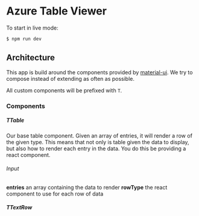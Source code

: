 # Azure Table Viewer

To start in live mode:

```bash
$ npm run dev
```

## Architecture
This app is build around the components provided by [material-ui](https://github.com/callemall/material-ui). We try to compose instead of extending as often as possible.

All custom components will be prefixed with `T`.

### Components
##### TTable
Our base table component. Given an array of entries, it will render a row of the given type. This means that not only is table given the data to display, but also how to render each entry in the data. You do this be providing a react component.

###### Input
**entries**  an array containing the data to render
**rowType**  the react component to use for each row of data

##### TTextRow
